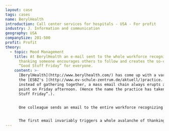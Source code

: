 ```yaml
---
layout: case
tags: cases
name: BerylHealth
introduction: Call center services for hospitals - USA - For profit
industry: J. Information and communication
geography: USA
companySize: 201-500
profit: Profit
theory:
  - topic: Mood Management
    title: At BerylHealth an e-mail sent to the whole workforce recognizing and
      thanking someone encourages others to follow and creates the so-called
      “Good Stuff Friday” for everyone.
    content: >-
      [BerylHealth](http://www.berylhealth.com/) has come up with a variation of
      the [ESBZ's ](http://www.ev-schule-zentrum.de/aktuell/)practice. But
      instead of gathering together, a mass email chain always erupts at some
      point on Friday afternoon. (Hence the name the practice has taken: “Good
      Stuff Friday”.).


      One colleague sends an email to the entire workforce recognizing and thanking another colleague or department for something that happened that week, or simply to share some good news.


      The first email invariably triggers a whole avalanche of thanking and recognition. This practice builds community and closes the week in a spirit of appreciation and gratitude.
---
```

